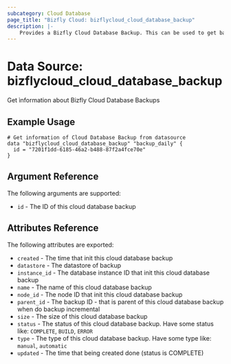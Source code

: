 ```yaml
---
subcategory: Cloud Database
page_title: "Bizfly Cloud: bizflycloud_cloud_database_backup"
description: |-
    Provides a Bizfly Cloud Database Backup. This can be used to get backup detail from backup id.
---
```


# Data Source: bizflycloud_cloud_database_backup

Get ìnformation about Bizfly Cloud Database Backups

## Example Usage

```hcl
# Get information of Cloud Database Backup from datasource
data "bizflycloud_cloud_database_backup" "backup_daily" {
  id = "7201f1dd-6185-46a2-b488-87f2a4fce70e"
}
```

## Argument Reference

The following arguments are supported:

-   `id` - The ID of this cloud database backup

## Attributes Reference

The following attributes are exported:

-   `created` - The time that init this cloud database backup
-   `datastore` - The datastore of backup
-   `instance_id` - The database instance ID that init this cloud database backup
-   `name` - The name of this cloud database backup
-   `node_id` - The node ID that init this cloud database backup
-   `parent_id` - The backup ID - that is parent of this cloud database backup when do backup incremental
-   `size` - The size of this cloud database backup
-   `status` - The status of this cloud database backup. Have some status like: `COMPLETE`, `BUILD`, `ERROR`
-   `type` - The type of this cloud database backup. Have some type like: `manual`, `automatic`
-   `updated` - The time that being created done (status is COMPLETE)
